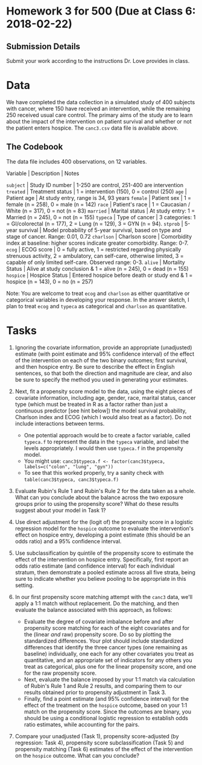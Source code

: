 # Homework 3 for 500 (Due at Class 6: 2018-02-22)

## Submission Details

Submit your work according to the instructions Dr. Love provides in class.

# Data

We have completed the data collection in a simulated study of 400 subjects with cancer, where 150 have received an intervention, while the remaining 250 received usual care control. The primary aims of the study are to learn about the impact of the intervention on patient survival and whether or not the patient enters hospice. The `canc3.csv` data file is available above.

## The Codebook

The data file includes 400 observations, on 12 variables.

Variable | Description | Notes

`subject` | Study ID number  | 1-250 are control, 251-400 are intervention
`treated` | Treatment status | 1 = intervention (150), 0 = control (250)
`age`     | Patient age      | At study entry, range is 34, 93 years
`female`  | Patient sex      | 1 = female (n = 258), 0 = male (n = 142)
`race`    | Patient's race   | 1 = Caucasian / White (n = 317), 0 = not (n = 83)
`married` | Marital status   | At study entry: 1 = Married (n = 245), 0 = not (n = 155)
`typeca`  | Type of cancer   | 3 categories: 1 = GI/colorectal (n = 177), 2 = Lung (n = 129), 3 = GYN (n = 94). 
`stprob`  | 5-year survival  | Model probability of 5-year survival, based on type and stage of cancer. Range: 0.01, 0.72
`charlson` | Charlson score  | Comorbidity index at baseline: higher scores indicate greater comorbidity. Range: 0-7.
`ecog`    | ECOG score       | 0 = fully active, 1 = restricted regarding physically strenuous activity, 2 = ambulatory, can self-care, otherwise limited, 3 = capable of only limited self-care. Observed range: 0-3.
`alive`   | Mortality Status | Alive at study conclusion & 1 = alive (n = 245), 0 = dead (n = 155)
`hospice` | Hospice Status | Entered hospice before death or study end & 1 = hospice (n = 143), 0 = no (n = 257)

Note: You are welcome to treat `ecog` and `charlson` as either quantitative or categorical variables in developing your response. In the answer sketch, I plan to treat `ecog` and `typeca` as categorical and `charlson` as quantitative.

# Tasks

1. Ignoring the covariate information, provide an appropriate (unadjusted) estimate (with point estimate and 95\% confidence interval) of the effect of the intervention on each of the two binary outcomes; first survival, and then hospice entry. Be sure to describe the effect in English sentences, so that both the direction and magnitude are clear, and also be sure to specify the method you used in generating your estimates. 

2. Next, fit a propensity score model to the data, using the eight pieces of covariate information, including age, gender, race, marital status, cancer type (which must be treated in R as a factor rather than just a continuous predictor [see hint below]) the model survival probability, Charlson index and ECOG (which I would also treat as a factor). Do not include interactions between terms.
    + One potential approach would be to create a factor variable, called `typeca.f` to represent the data in the `typeca` variable, and label the levels appropriately. I would then use `typeca.f` in the propensity model.
    + You might use: `canc3$typeca.f <- factor(canc3$typeca, labels=c("colon", "lung", "gyn"))`
    + To see that this worked properly, try a sanity check with `table(canc3$typeca, canc3$typeca.f)`

3. Evaluate Rubin's Rule 1 and Rubin's Rule 2 for the data taken as a whole. What can you conclude about the balance across the two exposure groups prior to using the propensity score? What do these results suggest about your model in Task 1?

4. Use direct adjustment for the (logit of) the propensity score in a logistic regression model for the `hospice` outcome to evaluate the intervention's effect on hospice entry, developing a point estimate (this should be an odds ratio) and a 95\% confidence interval. 

5. Use subclassification by quintile of the propensity score to estimate the effect of the intervention on hospice entry. Specifically, first report an odds ratio estimate (and confidence interval) for each individual stratum, then demonstrate a pooled estimate across all five strata, being sure to indicate whether you believe pooling to be appropriate in this setting.

6. In our first propensity score matching attempt with the `canc3` data, we'll apply a 1:1 match without replacement. Do the matching, and then evaluate the balance associated with this approach, as follows:
    + Evaluate the degree of covariate imbalance before and after propensity score matching for each of the eight covariates and for the (linear *and* raw) propensity score. Do so by plotting the standardized differences. Your plot should include standardized differences that identify the three cancer types (one remaining as baseline) individually, one each for any other covariates you treat as quantitative, and an appropriate set of indicators for any others you treat as categorical, plus one for the linear propensity score, and one for the raw propensity score.
    + Next, evaluate the balance imposed by your 1:1 match via calculation of Rubin's Rule 1 and Rule 2 results, and comparing them to our results obtained prior to propensity adjustment in  Task 3.
    + Finally, find a point estimate (and 95\% confidence interval) for the effect of the treatment on the `hospice` outcome, based on your 1:1 match on the propensity score. Since the outcomes are binary, you should be using a conditional logistic regression to establish odds ratio estimates, while accounting for the pairs.

7. Compare your unadjusted (Task 1), propensity score-adjusted (by regression: Task 4), propensity score subclassification (Task 5) and propensity matching (Task 6) estimates of the effect of the intervention on the `hospice` outcome. What can you conclude?
